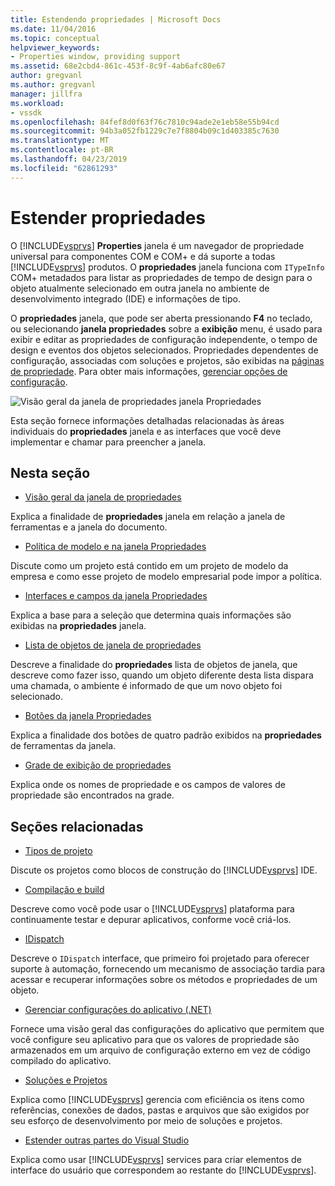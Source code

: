 ```yaml
---
title: Estendendo propriedades | Microsoft Docs
ms.date: 11/04/2016
ms.topic: conceptual
helpviewer_keywords:
- Properties window, providing support
ms.assetid: 68e2cbd4-861c-453f-8c9f-4ab6afc80e67
author: gregvanl
ms.author: gregvanl
manager: jillfra
ms.workload:
- vssdk
ms.openlocfilehash: 84fef8d0f63f76c7810c94ade2e1eb58e55b94cd
ms.sourcegitcommit: 94b3a052fb1229c7e7f8804b09c1d403385c7630
ms.translationtype: MT
ms.contentlocale: pt-BR
ms.lasthandoff: 04/23/2019
ms.locfileid: "62861293"
---
```

# <a name="extend-properties"></a>Estender propriedades
O [!INCLUDE[vsprvs](../../code-quality/includes/vsprvs_md.md)] **Properties** janela é um navegador de propriedade universal para componentes COM e COM+ e dá suporte a todas [!INCLUDE[vsprvs](../../code-quality/includes/vsprvs_md.md)] produtos. O **propriedades** janela funciona com `ITypeInfo` COM+ metadados para listar as propriedades de tempo de design para o objeto atualmente selecionado em outra janela no ambiente de desenvolvimento integrado (IDE) e informações de tipo.

 O **propriedades** janela, que pode ser aberta pressionando **F4** no teclado, ou selecionando **janela propriedades** sobre a **exibição** menu, é usado para exibir e editar as propriedades de configuração independente, o tempo de design e eventos dos objetos selecionados. Propriedades dependentes de configuração, associadas com soluções e projetos, são exibidas na [páginas de propriedade](../../extensibility/internals/property-pages.md). Para obter mais informações, [gerenciar opções de configuração](../../extensibility/internals/managing-configuration-options.md).

 ![Visão geral da janela de propriedades](../../extensibility/internals/media/vspropertieswindow.png "vsPropertiesWindow") janela Propriedades

 Esta seção fornece informações detalhadas relacionadas às áreas individuais do **propriedades** janela e as interfaces que você deve implementar e chamar para preencher a janela.

## <a name="in-this-section"></a>Nesta seção
- [Visão geral da janela de propriedades](../../extensibility/internals/properties-window-overview.md)

 Explica a finalidade de **propriedades** janela em relação a janela de ferramentas e a janela do documento.

- [Política de modelo e na janela Propriedades](../../extensibility/internals/template-policy-and-the-properties-window.md)

 Discute como um projeto está contido em um projeto de modelo da empresa e como esse projeto de modelo empresarial pode impor a política.

- [Interfaces e campos da janela Propriedades](../../extensibility/internals/properties-window-fields-and-interfaces.md)

 Explica a base para a seleção que determina quais informações são exibidas na **propriedades** janela.

- [Lista de objetos de janela de propriedades](../../extensibility/internals/properties-window-object-list.md)

 Descreve a finalidade do **propriedades** lista de objetos de janela, que descreve como fazer isso, quando um objeto diferente desta lista dispara uma chamada, o ambiente é informado de que um novo objeto foi selecionado.

- [Botões da janela Propriedades](../../extensibility/internals/properties-window-buttons.md)

 Explica a finalidade dos botões de quatro padrão exibidos na **propriedades** de ferramentas da janela.

- [Grade de exibição de propriedades](../../extensibility/internals/properties-display-grid.md)

 Explica onde os nomes de propriedade e os campos de valores de propriedade são encontrados na grade.

## <a name="related-sections"></a>Seções relacionadas
- [Tipos de projeto](../../extensibility/internals/project-types.md)

 Discute os projetos como blocos de construção do [!INCLUDE[vsprvs](../../code-quality/includes/vsprvs_md.md)] IDE.

- [Compilação e build](../../ide/compiling-and-building-in-visual-studio.md)

 Descreve como você pode usar o [!INCLUDE[vsprvs](../../code-quality/includes/vsprvs_md.md)] plataforma para continuamente testar e depurar aplicativos, conforme você criá-los.

- [IDispatch](/previous-versions/windows/desktop/api/oaidl/nn-oaidl-idispatch)

 Descreve o `IDispatch` interface, que primeiro foi projetado para oferecer suporte à automação, fornecendo um mecanismo de associação tardia para acessar e recuperar informações sobre os métodos e propriedades de um objeto.

- [Gerenciar configurações do aplicativo (.NET)](../../ide/managing-application-settings-dotnet.md)

 Fornece uma visão geral das configurações do aplicativo que permitem que você configure seu aplicativo para que os valores de propriedade são armazenados em um arquivo de configuração externo em vez de código compilado do aplicativo.

- [Soluções e Projetos](../../ide/solutions-and-projects-in-visual-studio.md)

 Explica como [!INCLUDE[vsprvs](../../code-quality/includes/vsprvs_md.md)] gerencia com eficiência os itens como referências, conexões de dados, pastas e arquivos que são exigidos por seu esforço de desenvolvimento por meio de soluções e projetos.

- [Estender outras partes do Visual Studio](../../extensibility/extending-other-parts-of-visual-studio.md)

 Explica como usar [!INCLUDE[vsprvs](../../code-quality/includes/vsprvs_md.md)] services para criar elementos de interface do usuário que correspondem ao restante do [!INCLUDE[vsprvs](../../code-quality/includes/vsprvs_md.md)].